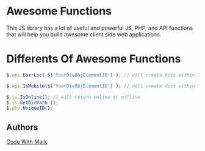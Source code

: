  
# Awesome Functions

This JS library has a lot of useful and powerful JS, PHP, and API functions that will help you build awesome client side web applications.

# Differents Of Awesome Functions

 
```javascript
$.api.UserLoc( $('YourDivObjElementID') ); // will create divs within YourDivObjElementID containing data like: ip,city,lat,lon, and etc

$.api.IsMobile($('YourDivObjElementID') ); // will create divs within YourDivObjElementID containing data like: Mobile(yes or no),Browser,BrowserVersionNum,Platform

$.js.IsOnline(); // will return online or offline
$.js.GetDirPath (); 
$.php.UniqueID();

```

 
## Authors

[Code With Mark](http://codewithmark.com)
